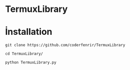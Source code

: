 # TermuxLibrary

# İnstallation
`git clone https://github.com/coderfenrir/TermuxLibrary`

```cd TermuxLibrary/```

```python TermuxLibrary.py```
